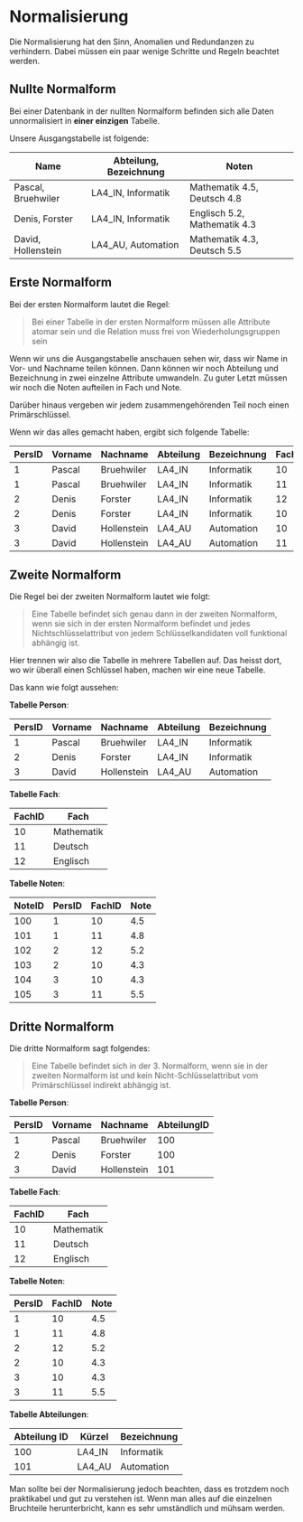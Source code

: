 # Normalisierung

<show-structure depth="2" />

Die Normalisierung hat den Sinn, Anomalien und Redundanzen zu verhindern. Dabei müssen ein paar wenige Schritte und Regeln beachtet werden.

## Nullte Normalform

Bei einer Datenbank in der nullten Normalform befinden sich alle Daten unnormalisiert in **einer einzigen** Tabelle.

Unsere Ausgangstabelle ist folgende:

| Name               | Abteilung, Bezeichnung | Noten                        |
|--------------------|------------------------|------------------------------|
| Pascal, Bruehwiler | LA4_IN, Informatik     | Mathematik 4.5, Deutsch 4.8  |
| Denis, Forster     | LA4_IN, Informatik     | Englisch 5.2, Mathematik 4.3 |
| David, Hollenstein | LA4_AU, Automation     | Mathematik 4.3, Deutsch 5.5  |

## Erste Normalform

Bei der ersten Normalform lautet die Regel:

> Bei einer Tabelle in der ersten Normalform müssen alle Attribute atomar sein und die Relation muss frei von Wiederholungsgruppen sein

Wenn wir uns die Ausgangstabelle anschauen sehen wir, dass wir Name in Vor- und Nachname teilen können. Dann können wir noch Abteilung und
Bezeichnung in zwei einzelne Attribute umwandeln. Zu guter Letzt müssen wir noch die Noten aufteilen in Fach und Note.

Darüber hinaus vergeben wir jedem zusammengehörenden Teil noch einen Primärschlüssel.

Wenn wir das alles gemacht haben, ergibt sich folgende Tabelle:

| PersID | Vorname | Nachname    | Abteilung | Bezeichnung | FachID | Fach       | Note |
|--------|---------|-------------|-----------|-------------|--------|------------|------|
| 1      | Pascal  | Bruehwiler  | LA4_IN    | Informatik  | 10     | Mathematik | 4.5  |
| 1      | Pascal  | Bruehwiler  | LA4_IN    | Informatik  | 11     | Deutsch    | 4.8  |
| 2      | Denis   | Forster     | LA4_IN    | Informatik  | 12     | Englisch   | 5.2  |
| 2      | Denis   | Forster     | LA4_IN    | Informatik  | 10     | Mathematik | 4.3  |
| 3      | David   | Hollenstein | LA4_AU    | Automation  | 10     | Mathematik | 4.3  |
| 3      | David   | Hollenstein | LA4_AU    | Automation  | 11     | Deutsch    | 5.5  |

## Zweite Normalform

Die Regel bei der zweiten Normalform lautet wie folgt:

> Eine Tabelle befindet sich genau dann in der zweiten Normalform, wenn sie sich in der ersten Normalform befindet und jedes Nichtschlüsselattribut
> von jedem Schlüsselkandidaten voll funktional abhängig ist.

Hier trennen wir also die Tabelle in mehrere Tabellen auf. Das heisst dort, wo wir überall einen Schlüssel haben, machen wir eine neue Tabelle.

Das kann wie folgt aussehen:

**Tabelle Person**:

| PersID | Vorname | Nachname    | Abteilung | Bezeichnung |
|--------|---------|-------------|-----------|-------------|
| 1      | Pascal  | Bruehwiler  | LA4_IN    | Informatik  |
| 2      | Denis   | Forster     | LA4_IN    | Informatik  |
| 3      | David   | Hollenstein | LA4_AU    | Automation  |

**Tabelle Fach**:

| FachID | Fach       |
|--------|------------|
| 10     | Mathematik |
| 11     | Deutsch    |
| 12     | Englisch   |

**Tabelle Noten**:

| NoteID | PersID | FachID | Note |
|--------|--------|--------|------|
| 100    | 1      | 10     | 4.5  |
| 101    | 1      | 11     | 4.8  |
| 102    | 2      | 12     | 5.2  |
| 103    | 2      | 10     | 4.3  |
| 104    | 3      | 10     | 4.3  |
| 105    | 3      | 11     | 5.5  |

## Dritte Normalform

Die dritte Normalform sagt folgendes:

> Eine Tabelle befindet sich in der 3. Normalform, wenn sie in der zweiten Normalform ist und kein Nicht-Schlüsselattribut vom Primärschlüssel
> indirekt abhängig ist.

**Tabelle Person**:

| PersID | Vorname | Nachname    | AbteilungID |
|--------|---------|-------------|-------------|
| 1      | Pascal  | Bruehwiler  | 100         |
| 2      | Denis   | Forster     | 100         |
| 3      | David   | Hollenstein | 101         |

**Tabelle Fach**:

| FachID | Fach       |
|--------|------------|
| 10     | Mathematik |
| 11     | Deutsch    |
| 12     | Englisch   |

**Tabelle Noten**:

| PersID | FachID | Note |
|--------|--------|------|
| 1      | 10     | 4.5  |
| 1      | 11     | 4.8  |
| 2      | 12     | 5.2  |
| 2      | 10     | 4.3  |
| 3      | 10     | 4.3  |
| 3      | 11     | 5.5  |

**Tabelle Abteilungen**:

| Abteilung ID | Kürzel | Bezeichnung |
|--------------|--------|-------------|
| 100          | LA4_IN | Informatik  |
| 101          | LA4_AU | Automation  |

Man sollte bei der Normalisierung jedoch beachten, dass es trotzdem noch praktikabel und gut zu verstehen ist. Wenn man alles auf die einzelnen
Bruchteile herunterbricht, kann es sehr umständlich und mühsam werden.

